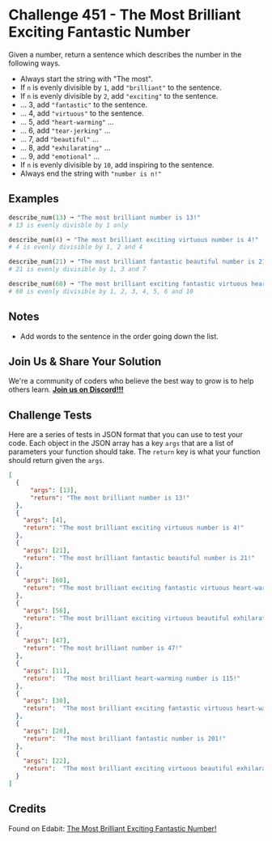 # Challenge 451 - The Most Brilliant Exciting Fantastic Number

Given a number, return a sentence which describes the number in the following ways.

- Always start the string with "The most".
- If `n` is evenly divisible by `1`, add `"brilliant"` to the sentence.
- If `n` is evenly divisible by `2`, add `"exciting"` to the sentence.
- ... 3, add `"fantastic"` to the sentence.
- ... 4, add `"virtuous"` to the sentence.
- ... 5, add `"heart-warming"` ...
- ... 6, add `"tear-jerking"` ...
- ... 7, add `"beautiful"` ...
- ... 8, add `"exhilarating"` ...
- ... 9, add `"emotional"` ...
- If `n` is evenly divisible by `10`, add inspiring to the sentence.
- Always end the string with `"number is n!"`

## Examples
```python
describe_num(13) ➞ "The most brilliant number is 13!"
# 13 is evenly divisble by 1 only

describe_num(4) ➞ "The most brilliant exciting virtuous number is 4!"
# 4 is evenly divisible by 1, 2 and 4

describe_num(21) ➞ "The most brilliant fantastic beautiful number is 21!"
# 21 is evenly divisible by 1, 3 and 7

describe_num(60) ➞ "The most brilliant exciting fantastic virtuous heart-warming tear-jerking inspiring number is 60!"
# 60 is evenly divisible by 1, 2, 3, 4, 5, 6 and 10
```
## Notes

- Add words to the sentence in the order going down the list.

## Join Us & Share Your Solution

We're a community of coders who believe the best way to grow is to help others learn. **[Join us on Discord!!!](https://discord.gg/sfHykntuGy)**

## Challenge Tests

Here are a series of tests in JSON format that you can use to test your code. Each object in the JSON array has a key `args` that are a list of parameters your function should take. The `return` key is what your function should return given the `args`. 
```json
[
  {
      "args": [13],
      "return": "The most brilliant number is 13!"
  },
  {
    "args": [4],
    "return": "The most brilliant exciting virtuous number is 4!"
  },
  {
    "args": [21],
    "return": "The most brilliant fantastic beautiful number is 21!"
  },
  {
    "args": [60],
    "return": "The most brilliant exciting fantastic virtuous heart-warming tear-jerking inspiring number is 60!"
  },
  {
    "args": [56],
    "return": "The most brilliant exciting virtuous beautiful exhilarating number is 56!"
  },
  {
    "args": [47],
    "return": "The most brilliant number is 47!"
  },
  {
    "args": [11],
    "return":  "The most brilliant heart-warming number is 115!"
  },
  {
    "args": [30],
    "return":  "The most brilliant exciting fantastic virtuous heart-warming tear-jerking inspiring number is 300!"
  },
  {
    "args": [20],
    "return":  "The most brilliant fantastic number is 201!"
  },
  {
    "args": [22],
    "return":  "The most brilliant exciting virtuous beautiful exhilarating number is 224!"
  }
]
```
## Credits

Found on Edabit: [The Most Brilliant Exciting Fantastic Number!](https://edabit.com/challenge/3JX75W5Xvun63RH9H)
